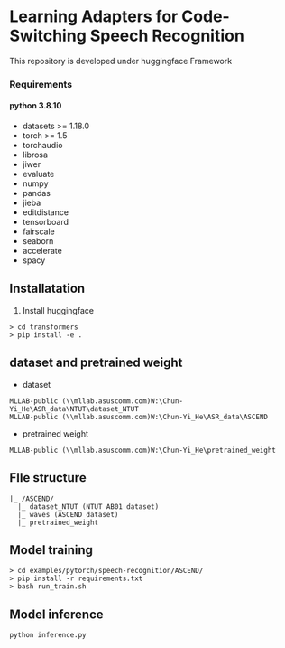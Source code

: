 # Learning Adapters for Code-Switching Speech Recognition
This repository is developed under huggingface Framework



### Requirements
#### python 3.8.10
- datasets >= 1.18.0
- torch >= 1.5
- torchaudio
- librosa
- jiwer
- evaluate
- numpy
- pandas
- jieba
- editdistance
- tensorboard
- fairscale
- seaborn
- accelerate
- spacy

## Installatation
1. Install huggingface
```
> cd transformers
> pip install -e .
```


## dataset  and pretrained weight

* dataset
```
MLLAB-public (\\mllab.asuscomm.com)W:\Chun-Yi_He\ASR_data\NTUT\dataset_NTUT
MLLAB-public (\\mllab.asuscomm.com)W:\Chun-Yi_He\ASR_data\ASCEND
```
* pretrained weight
```
MLLAB-public (\\mllab.asuscomm.com)W:\Chun-Yi_He\pretrained_weight
```
## FIle structure
```
|_ /ASCEND/
  |_ dataset_NTUT (NTUT AB01 dataset)  
  |_ waves (ASCEND dataset)
  |_ pretrained_weight
```

## Model training 
```
> cd examples/pytorch/speech-recognition/ASCEND/
> pip install -r requirements.txt
> bash run_train.sh
```
## Model inference
```
python inference.py
```

